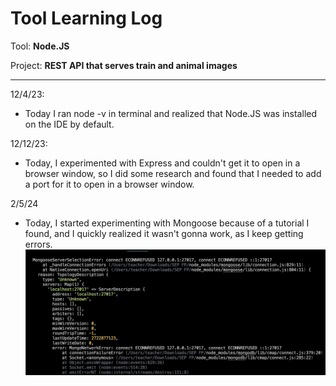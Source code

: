 # Tool Learning Log

Tool: **Node.JS**

Project: **REST API that serves train and animal images**

---

12/4/23:
* Today I ran node -v in terminal and realized that Node.JS was installed on the IDE by default.

12/12/23:
* Today, I experimented with Express and couldn't get it to open in a browser window, so I did some research and found that I needed to add a port for it to open in a browser window.

2/5/24
* Today, I started experimenting with Mongoose because of a tutorial I found, and I quickly realized it wasn't gonna work, as I keep getting errors.
![Mongoose Error](image.png)
<!--
* Links you used today (websites, videos, etc)
* Things you tried, progress you made, etc
* Challenges, a-ha moments, etc
* Questions you still have
* What you're going to try next
-->
